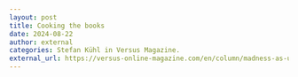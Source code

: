 ```yaml
---
layout: post
title: Cooking the books
date: 2024-08-22
author: external
categories: Stefan Kühl in Versus Magazine.
external_url: https://versus-online-magazine.com/en/column/madness-as-usual/cooking-the-books/
---
```

